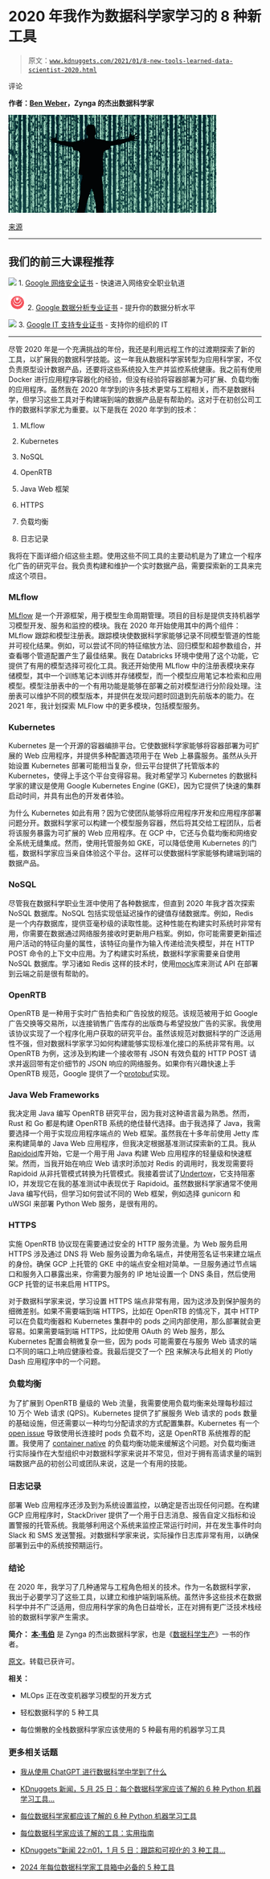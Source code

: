 # 2020 年我作为数据科学家学习的 8 种新工具

> 原文：[`www.kdnuggets.com/2021/01/8-new-tools-learned-data-scientist-2020.html`](https://www.kdnuggets.com/2021/01/8-new-tools-learned-data-scientist-2020.html)

评论

**作者：[Ben Weber](https://www.linkedin.com/in/ben-weber-3b87482/)，Zynga 的杰出数据科学家**

![图](img/45ecc910201f8928de47528d7212dafc.png)

[来源](https://pixy.org/5939802/)

* * *

## 我们的前三大课程推荐

![](img/0244c01ba9267c002ef39d4907e0b8fb.png) 1\. [Google 网络安全证书](https://www.kdnuggets.com/google-cybersecurity) - 快速进入网络安全职业轨道

![](img/e225c49c3c91745821c8c0368bf04711.png) 2\. [Google 数据分析专业证书](https://www.kdnuggets.com/google-data-analytics) - 提升你的数据分析水平

![](img/0244c01ba9267c002ef39d4907e0b8fb.png) 3\. [Google IT 支持专业证书](https://www.kdnuggets.com/google-itsupport) - 支持你的组织的 IT

* * *

尽管 2020 年是一个充满挑战的年份，我还是利用远程工作的过渡期探索了新的工具，以扩展我的数据科学技能。这一年我从数据科学家转型为应用科学家，不仅负责原型设计数据产品，还要将这些系统投入生产并监控系统健康。我之前有使用 Docker 进行应用程序容器化的经验，但没有经验将容器部署为可扩展、负载均衡的应用程序。虽然我在 2020 年学到的许多技术更常与工程相关，而不是数据科学，但学习这些工具对于构建端到端的数据产品是有帮助的。这对于在初创公司工作的数据科学家尤为重要。以下是我在 2020 年学到的技术：

1.  MLflow

1.  Kubernetes

1.  NoSQL

1.  OpenRTB

1.  Java Web 框架

1.  HTTPS

1.  负载均衡

1.  日志记录

我将在下面详细介绍这些主题。使用这些不同工具的主要动机是为了建立一个程序化广告的研究平台。我负责构建和维护一个实时数据产品，需要探索新的工具来完成这个项目。

### MLflow

[MLflow](https://mlflow.org/) 是一个开源框架，用于模型生命周期管理。项目的目标是提供支持机器学习模型开发、服务和监控的模块。我在 2020 年开始使用其中的两个组件：MLflow 跟踪和模型注册表。跟踪模块使数据科学家能够记录不同模型管道的性能并可视化结果。例如，可以尝试不同的特征缩放方法、回归模型和超参数组合，并查看哪个管道配置产生了最佳结果。我在 Databricks 环境中使用了这个功能，它提供了有用的模型选择可视化工具。我还开始使用 MLflow 中的注册表模块来存储模型，其中一个训练笔记本训练并存储模型，而一个模型应用笔记本检索和应用模型。模型注册表中的一个有用功能是能够在部署之前对模型进行分阶段处理。注册表可以维护不同的模型版本，并提供在发现问题时回退到先前版本的能力。在 2021 年，我计划探索 MLFlow 中的更多模块，包括模型服务。

### Kubernetes

Kubernetes 是一个开源的容器编排平台。它使数据科学家能够将容器部署为可扩展的 Web 应用程序，并提供多种配置选项用于在 Web 上暴露服务。虽然从头开始设置 Kubernetes 部署可能相当复杂，但云平台提供了托管版本的 Kubernetes，使得上手这个平台变得容易。我对希望学习 Kubernetes 的数据科学家的建议是使用 Google Kubernetes Engine (GKE)，因为它提供了快速的集群启动时间，并具有出色的开发者体验。

为什么 Kubernetes 如此有用？因为它使团队能够将应用程序开发和应用程序部署问题分开。数据科学家可以构建一个模型服务容器，然后将其交给工程团队，后者将该服务暴露为可扩展的 Web 应用程序。在 GCP 中，它还与负载均衡和网络安全系统无缝集成。然而，使用托管服务如 GKE，可以降低使用 Kubernetes 的门槛，数据科学家应当亲自体验这个平台。这样可以使数据科学家能够构建端到端的数据产品。

### NoSQL

尽管我在数据科学职业生涯中使用了各种数据库，但直到 2020 年我才首次探索 NoSQL 数据库。NoSQL 包括实现低延迟操作的键值存储数据库。例如，Redis 是一个内存数据库，提供亚毫秒级的读取性能。这种性能在构建实时系统时非常有用，你需要在数据通过网络服务接收时更新用户档案。例如，你可能需要更新描述用户活动的特征向量的属性，该特征向量作为输入传递给流失模型，并在 HTTP POST 命令的上下文中应用。为了构建实时系统，数据科学家需要亲自使用 NoSQL 数据库。学习诸如 Redis 这样的技术时，使用[mock](https://github.com/fppt/jedis-mock)库来测试 API 在部署到云端之前是很有帮助的。

### OpenRTB

OpenRTB 是一种用于实时广告拍卖和广告投放的规范。该规范被用于如 Google 广告交换等交易所，以连接销售广告库存的出版商与希望投放广告的买家。我使用该协议实现了一个程序化用户获取的研究平台。虽然该规范对数据科学的广泛适用性不强，但对数据科学家学习如何构建能够实现标准化接口的系统非常有用。以 OpenRTB 为例，这涉及到构建一个接收带有 JSON 有效负载的 HTTP POST 请求并返回带有定价细节的 JSON 响应的网络服务。如果你有兴趣快速上手 OpenRTB 规范，Google 提供了一个[protobuf](https://github.com/google/openrtb)实现。

### Java Web Frameworks

我决定用 Java 编写 OpenRTB 研究平台，因为我对这种语言最为熟悉。然而，Rust 和 Go 都是构建 OpenRTB 系统的绝佳替代选择。由于我选择了 Java，我需要选择一个用于实现应用程序端点的 Web 框架。虽然我在十多年前使用 Jetty 库来构建简单的 Java Web 应用程序，但我决定根据基准测试探索新的工具。我从[Rapidoid](https://www.rapidoid.org/)库开始，它是一个用于用 Java 构建 Web 应用程序的轻量级和快速框架。然而，当我开始在响应 Web 请求时添加对 Redis 的调用时，我发现需要将 Rapidoid 从非托管模式转换为托管模式。我接着尝试了[Undertow](https://github.com/undertow-io/undertow)，它支持阻塞 IO，并发现它在我的基准测试中表现优于 Rapidoid。虽然数据科学家通常不使用 Java 编写代码，但学习如何尝试不同的 Web 框架，例如选择 gunicorn 和 uWSGI 来部署 Python Web 服务，是很有用的。

### **HTTPS**

实施 OpenRTB 协议现在需要通过安全的 HTTP 服务流量。为 Web 服务启用 HTTPS 涉及通过 DNS 将 Web 服务设置为命名端点，并使用签名证书来建立端点的身份。确保 GCP 上托管的 GKE 中的端点安全相对简单。一旦服务通过节点端口和服务入口暴露出来，你需要为服务的 IP 地址设置一个 DNS 条目，然后使用 GCP 托管的证书来启用 HTTPS。

对于数据科学家来说，学习设置 HTTPS 端点非常有用，因为这涉及到保护服务的细微差别。如果不需要端到端 HTTPS，比如在 OpenRTB 的情况下，其中 HTTP 可以在负载均衡器和 Kubernetes 集群中的 pods 之间内部使用，那么部署就会更容易。如果需要端到端 HTTPS，比如使用 OAuth 的 Web 服务，那么 Kubernetes 配置会稍微复杂一些，因为 pods 可能需要在与服务 Web 请求的端口不同的端口上响应健康检查。我最后提交了一个 [PR](https://github.com/lchapo/dash-google-auth/pull/15) 来解决与此相关的 Plotly Dash 应用程序中的一个问题。

### 负载均衡

为了扩展到 OpenRTB 量级的 Web 流量，我需要使用负载均衡来处理每秒超过 10 万个 Web 请求 (QPS)。Kubernetes 提供了扩展服务 Web 请求的 pods 数量的基础设施，但还需要以一种均匀分配请求的方式配置集群。Kubernetes 有一个 [open issue](https://learnk8s.io/kubernetes-long-lived-connections) 导致使用长连接时 pods 负载不均，这是 OpenRTB 系统推荐的配置。我使用了 [container native](https://cloud.google.com/kubernetes-engine/docs/how-to/container-native-load-balancing) 的负载均衡功能来缓解这个问题。对负载均衡进行实际操作在大型组织中对数据科学家来说并不常见，但对于拥有高请求量的端到端数据产品的初创公司或团队来说，这是一个有用的技能。

### 日志记录

部署 Web 应用程序还涉及到为系统设置监控，以确定是否出现任何问题。在构建 GCP 应用程序时，StackDriver 提供了一个用于日志消息、报告自定义指标和设置警报的托管系统。我能够利用这个系统来监控正常运行时间，并在发生事件时向 Slack 和 SMS 发送警报。对数据科学家来说，实际操作日志库非常有用，以确保部署到云中的系统按预期运行。

### 结论

在 2020 年，我学习了几种通常与工程角色相关的技术。作为一名数据科学家，我出于必要学习了这些工具，以建立和维护端到端系统。虽然许多这些技术在数据科学中并不广泛适用，但应用科学家的角色日益增长，正在对拥有更广泛技术栈经验的数据科学家产生需求。

**简介： [本·韦伯](https://www.linkedin.com/in/ben-weber-3b87482/)** 是 Zynga 的杰出数据科学家，也是《[数据科学生产](https://www.amazon.com/gp/product/B083H2YWP4)》一书的作者。

[原文](https://towardsdatascience.com/8-new-tools-i-learned-as-a-data-scientist-in-2020-6dea2f847c32)。转载已获许可。

**相关：**

+   MLOps 正在改变机器学习模型的开发方式

+   轻松数据科学的 5 种工具

+   每位懒散的全栈数据科学家应该使用的 5 种最有用的机器学习工具

### 更多相关话题

+   [我从使用 ChatGPT 进行数据科学中学到了什么](https://www.kdnuggets.com/what-i-learned-from-using-chatgpt-for-data-science)

+   [KDnuggets 新闻，5 月 25 日：每个数据科学家应该了解的 6 种 Python 机器学习工具…](https://www.kdnuggets.com/2022/n21.html)

+   [每位数据科学家都应该了解的 6 种 Python 机器学习工具](https://www.kdnuggets.com/2022/05/6-python-machine-learning-tools-every-data-scientist-know.html)

+   [每位数据科学家应该了解的工具：实用指南](https://www.kdnuggets.com/tools-every-data-scientist-should-know-a-practical-guide)

+   [KDnuggets™新闻 22:n01，1 月 5 日：跟踪和可视化的 3 种工具…](https://www.kdnuggets.com/2022/n01.html)

+   [2024 年每位数据科学家工具箱中必备的 5 种工具](https://www.kdnuggets.com/5-tools-every-data-scientist-needs-in-their-toolbox-in-2024)
